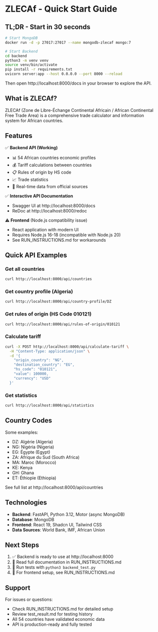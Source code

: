 # ZLECAf - Quick Start Guide

## TL;DR - Start in 30 seconds

```bash
# Start MongoDB
docker run -d -p 27017:27017 --name mongodb-zlecaf mongo:7

# Start Backend
cd backend
python3 -m venv venv
source venv/bin/activate
pip install -r requirements.txt
uvicorn server:app --host 0.0.0.0 --port 8000 --reload
```

Then open http://localhost:8000/docs in your browser to explore the API.

## What is ZLECAf?

ZLECAf (Zone de Libre-Échange Continental Africain / African Continental Free Trade Area) is a comprehensive trade calculator and information system for African countries.

## Features

✅ **Backend API (Working)**
- 📊 54 African countries economic profiles
- 💰 Tariff calculations between countries
- 📋 Rules of origin by HS code
- 📈 Trade statistics
- 🔄 Real-time data from official sources

✅ **Interactive API Documentation**
- Swagger UI at http://localhost:8000/docs
- ReDoc at http://localhost:8000/redoc

⚠️ **Frontend** (Node.js compatibility issue)
- React application with modern UI
- Requires Node.js 16-18 (incompatible with Node.js 20)
- See RUN_INSTRUCTIONS.md for workarounds

## Quick API Examples

### Get all countries
```bash
curl http://localhost:8000/api/countries
```

### Get country profile (Algeria)
```bash
curl http://localhost:8000/api/country-profile/DZ
```

### Get rules of origin (HS Code 010121)
```bash
curl http://localhost:8000/api/rules-of-origin/010121
```

### Calculate tariff
```bash
curl -X POST http://localhost:8000/api/calculate-tariff \
  -H "Content-Type: application/json" \
  -d '{
    "origin_country": "NG",
    "destination_country": "EG",
    "hs_code": "010121",
    "value": 100000,
    "currency": "USD"
  }'
```

### Get statistics
```bash
curl http://localhost:8000/api/statistics
```

## Country Codes

Some examples:
- DZ: Algérie (Algeria)
- NG: Nigéria (Nigeria)
- EG: Égypte (Egypt)
- ZA: Afrique du Sud (South Africa)
- MA: Maroc (Morocco)
- KE: Kenya
- GH: Ghana
- ET: Éthiopie (Ethiopia)

See full list at http://localhost:8000/api/countries

## Technologies

- **Backend**: FastAPI, Python 3.12, Motor (async MongoDB)
- **Database**: MongoDB
- **Frontend**: React 19, Shadcn UI, Tailwind CSS
- **Data Sources**: World Bank, IMF, African Union

## Next Steps

1. ✅ Backend is ready to use at http://localhost:8000
2. 📖 Read full documentation in RUN_INSTRUCTIONS.md
3. 🧪 Run tests with `python3 backend_test.py`
4. 🔧 For frontend setup, see RUN_INSTRUCTIONS.md

## Support

For issues or questions:
- Check RUN_INSTRUCTIONS.md for detailed setup
- Review test_result.md for testing history
- All 54 countries have validated economic data
- API is production-ready and fully tested
